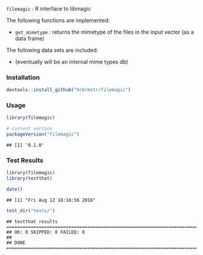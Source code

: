 
`filemagic` : R interface to libmagic

The following functions are implemented:

-   `get_mimetype` : returns the mimetype of the files in the input vector (as a data frame)

The following data sets are included:

-   (eventually will be an internal mime types db)

### Installation

``` r
devtools::install_github("hrbrmstr/filemagic")
```

### Usage

``` r
library(filemagic)

# current verison
packageVersion("filemagic")
```

    ## [1] '0.1.0'

### Test Results

``` r
library(filemagic)
library(testthat)

date()
```

    ## [1] "Fri Aug 12 18:16:56 2016"

``` r
test_dir("tests/")
```

    ## testthat results ========================================================================================================
    ## OK: 0 SKIPPED: 0 FAILED: 0
    ## 
    ## DONE ===================================================================================================================

